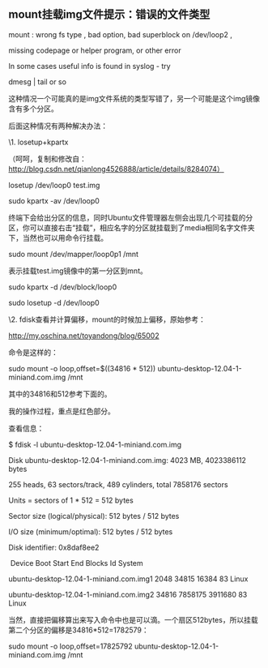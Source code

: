 ## mount挂载img文件提示：错误的文件类型

mount : wrong fs type , bad option, bad superblock on /dev/loop2 ,

  missing codepage or helper program, or other error

  In some cases useful info is found in syslog - try

  dmesg | tail or so



这种情况一个可能真的是img文件系统的类型写错了，另一个可能是这个img镜像含有多个分区。



后面这种情况有两种解决办法：

\1. losetup+kpartx

 （呵呵，复制和修改自：http://blog.csdn.net/qianlong4526888/article/details/8284074）

losetup /dev/loop0 test.img

sudo kpartx -av /dev/loop0

终端下会给出分区的信息，同时Ubuntu文件管理器左侧会出现几个可挂载的分区，你可以直接右击“挂载”，相应名字的分区就挂载到了media相同名字文件夹下，当然也可以用命令行挂载。

sudo mount /dev/mapper/loop0p1 /mnt

表示挂载test.img镜像中的第一分区到mnt。

sudo kpartx -d /dev/block/loop0

sudo losetup -d /dev/loop0



\2. fdisk查看并计算偏移，mount的时候加上偏移，原始参考：

http://my.oschina.net/toyandong/blog/65002

命令是这样的：

sudo mount -o loop,offset=$((34816 * 512)) ubuntu-desktop-12.04-1-miniand.com.img /mnt

其中的34816和512参考下面的。

我的操作过程，重点是红色部分。

查看信息：

$ fdisk -l ubuntu-desktop-12.04-1-miniand.com.img

Disk ubuntu-desktop-12.04-1-miniand.com.img: 4023 MB, 4023386112 bytes

255 heads, 63 sectors/track, 489 cylinders, total 7858176 sectors

Units = sectors of 1 * 512 = 512 bytes

Sector size (logical/physical): 512 bytes / 512 bytes

I/O size (minimum/optimal): 512 bytes / 512 bytes

Disk identifier: 0x8daf8ee2



​                                 Device Boot      Start         End      Blocks   Id  System

ubuntu-desktop-12.04-1-miniand.com.img1            2048       34815       16384   83  Linux

ubuntu-desktop-12.04-1-miniand.com.img2           34816     7858175     3911680   83  Linux



当然，直接把偏移算出来写入命令中也是可以滴。一个扇区512bytes，所以挂载第二个分区的偏移是34816*512=1782579：

sudo mount -o loop,offset=17825792 ubuntu-desktop-12.04-1-miniand.com.img /mnt

